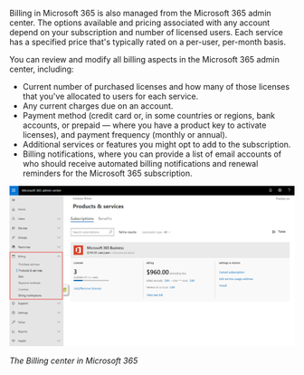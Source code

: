 Billing in Microsoft 365 is also managed from the Microsoft 365 admin center. The options available and pricing associated with any account depend on your subscription and number of licensed users. Each service has a specified price that's typically rated on a per-user, per-month basis.

You can review and modify all billing aspects in the Microsoft 365 admin center, including:
- Current number of purchased licenses and how many of those licenses that you've allocated to users for each service.
- Any current charges due on an account.
- Payment method (credit card or, in some countries or regions, bank accounts, or prepaid — where you have a product key to activate licenses), and payment frequency (monthly or annual).
- Additional services or features you might opt to add to the subscription.
- Billing notifications, where you can provide a list of email accounts of who should receive automated billing notifications and renewal reminders for the Microsoft 365 subscription.

![Billing](../media/2-manage-billing.png)

*The Billing center in Microsoft 365*

